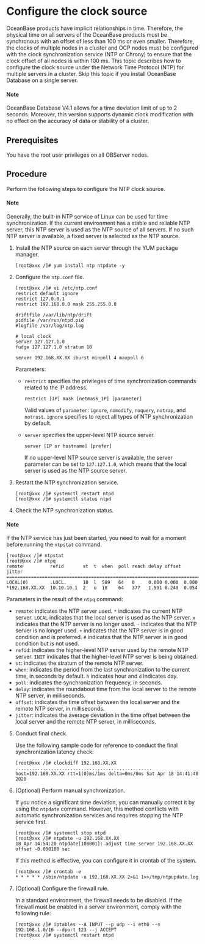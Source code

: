 # Configure the clock source

OceanBase products have implicit relationships in time. Therefore, the physical time on all servers of the OceanBase products must be synchronous with an offset of less than 100 ms or even smaller. Therefore, the clocks of multiple nodes in a cluster and OCP nodes must be configured with the clock synchronization service (NTP or Chrony) to ensure that the clock offset of all nodes is within 100 ms. This topic describes how to configure the clock source under the Network Time Protocol (NTP) for multiple servers in a cluster. Skip this topic if you install OceanBase Database on a single server.

  <main id="notice" type='explain'>
    <h4>Note</h4>
    <p>OceanBase Database V4.1 allows for a time deviation limit of up to 2 seconds. Moreover, this version supports dynamic clock modification with no effect on the accuracy of data or stability of a cluster.</p>
  </main>

## Prerequisites

You have the root user privileges on all OBServer nodes.

## Procedure

Perform the following steps to configure the NTP clock source.

  <main id="notice" type='explain'>
    <h4>Note</h4>
    <p>Generally, the built-in NTP service of Linux can be used for time synchronization. If the current environment has a stable and reliable NTP server, this NTP server is used as the NTP source of all servers. If no such NTP server is available, a fixed server is selected as the NTP source. </p>
  </main>

1. Install the NTP source on each server through the YUM package manager.

   ```shell
   [root@xxx /]# yum install ntp ntpdate -y
   ```

2. Configure the `ntp.conf` file.

   ```shell
   [root@xxx /]# vi /etc/ntp.conf
   restrict default ignore
   restrict 127.0.0.1
   restrict 192.168.0.0 mask 255.255.0.0

   driftfile /var/lib/ntp/drift
   pidfile /var/run/ntpd.pid
   #logfile /var/log/ntp.log

   # local clock
   server 127.127.1.0
   fudge 127.127.1.0 stratum 10

   server 192.168.XX.XX iburst minpoll 4 maxpoll 6
   ```

   Parameters:

   * `restrict` specifies the privileges of time synchronization commands related to the IP address.

      ```shell
      restrict [IP] mask [netmask_IP] [parameter]
      ```

      Valid values of `parameter`: `ignore`, `nomodify`, `noquery`, `notrap`, and `notrust`. `ignore` specifies to reject all types of NTP synchronization by default.

   * `server` specifies the upper-level NTP source server.

      ```shell
      server [IP or hostname] [prefer]
      ```

      If no upper-level NTP source server is available, the server parameter can be set to `127.127.1.0`, which means that the local server is used as the NTP source server.

3. Restart the NTP synchronization service.

   ```shell
   [root@xxx /]# systemctl restart ntpd
   [root@xxx /]# systemctl status ntpd
   ```

4. Check the NTP synchronization status.

  <main id="notice" type='explain'>
    <h4>Note</h4>
    <p>If the NTP service has just been started, you need to wait for a moment before running the <code>ntpstat</code> command. </p>
  </main>

```shell
[root@xxx /]# ntpstat
[root@xxx /]# ntpq
remote          refid       st  t  when  poll reach delay offset jitter
========================================================================
LOCAL(0)        .LOCL.      10  l  589   64   0     0.000 0.000  0.000
*192.168.XX.XX  10.10.10.1  2   u  18    64   377   1.591 0.249  0.054
```

Parameters in the result of the `ntpq` command:

* `remote`: indicates the NTP server used. `*` indicates the current NTP server. `LOCAL` indicates that the local server is used as the NTP server. `x` indicates that the NTP server is no longer used. `-` indicates that the NTP server is no longer used. `+` indicates that the NTP server is in good condition and is preferred. `#` indicates that the NTP server is in good condition but is not used.
* `refid`: indicates the higher-level NTP server used by the remote NTP server. `INIT` indicates that the higher-level NTP server is being obtained.
* `st`: indicates the stratum of the remote NTP server.
* `when`: indicates the period from the last synchronization to the current time, in seconds by default. `h` indicates hour and `d` indicates day.
* `poll`: indicates the synchronization frequency, in seconds.
* `delay`: indicates the roundabout time from the local server to the remote NTP server, in milliseconds.
* `offset`: indicates the time offset between the local server and the remote NTP server, in milliseconds.
* `jitter`: indicates the average deviation in the time offset between the local server and the remote NTP server, in milliseconds.

5. Conduct final check.

   Use the following sample code for reference to conduct the final synchronization latency check:

   ```shell
   [root@xxx /]# clockdiff 192.168.XX.XX
   ..................................................
   host=192.168.XX.XX rtt=1(0)ms/1ms delta=0ms/0ms Sat Apr 18 14:41:40 2020
   ```

6. (Optional) Perform manual synchronization.

   If you notice a significant time deviation, you can manually correct it by using the `ntpdate` command. However, this method conflicts with automatic synchronization services and requires stopping the NTP service first.

   ```shell
   [root@xxx /]# systemctl stop ntpd
   [root@xxx /]# ntpdate -u 192.168.XX.XX
   18 Apr 14:54:20 ntpdate[108001]: adjust time server 192.168.XX.XX offset -0.000180 sec
   ```

   If this method is effective, you can configure it in crontab of the system.

   ```shell
   [root@xxx /]# crontab -e
   * * * * * /sbin/ntpdate -u 192.168.XX.XX 2>&1 1>>/tmp/ntpupdate.log
   ```

7. (Optional) Configure the firewall rule.

   In a standard environment, the firewall needs to be disabled. If the firewall must be enabled in a server environment, comply with the following rule:

   ```shell
   [root@xxx /]# iptables --A INPUT --p udp --i eth0 --s 192.168.1.0/16 --dport 123 --j ACCEPT
   [root@xxx /]# systemctl restart ntpd
   ```
